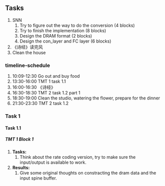 ## Tasks
1. SNN
    1. Try to figure out the way to do the conversion (4 blocks)
    2. Try to finish the implementation (8 blocks)
    3. Design the DRAM format (2 blocks)
    4. Design the con_layer and FC layer (6 blocks)
2. 《诗经》读完风
3. Clean the house

### timeline-schedule
1. 10:09-12:30 Go out and buy food
2. 13:30-16:00 TMT 1 task 1.1
3. 16:00-16:30 《诗经》
4. 16:30-18:30 TMT 2 task 1.2 part 1
5. 18:30-19:00 Clean the studio, watering the flower, prepare for the dinner
6. 21:30-23:30 TMT 2 task 1.2


### Task 1
#### Task 1.1
##### TMT 1 Block 1
1. **Tasks:**
   1. Think about the rate coding version, try to make sure the input/output is available to work.
2. **Results:**
   1. Give some original thoughts on constracting the dram data and the input spine buffer.